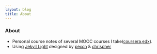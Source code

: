```yaml
---
layout: blog
title: About
---
```


<link rel="stylesheet" href="/res/css/page.css">

### About 
- Personal course notes of several MOOC courses I take([coursera](https://www.coursera.org),[edx](https://www.edx.org)). 
- Using [Jekyll Light](https://github.com/pexcn/Jekyll-Light) designed by [pexcn](https://github.com/pexcn/Jekyll-Light) & [chrispher](https://github.com/chrispher/chrispher.github.com)